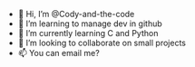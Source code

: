 - 👋 Hi, I’m @Cody-and-the-code
- 👀 I’m learning to manage dev in github
- 🌱 I’m currently learning C and Python
- 💞️ I’m looking to collaborate on small projects
- 📫 You can email me?

<!---
Cody-and-the-coder/Cody-and-the-coder is a ✨ special ✨ repository because its `README.md` (this file) appears on your GitHub profile.
You can click the Preview link to take a look at your changes.
--->
